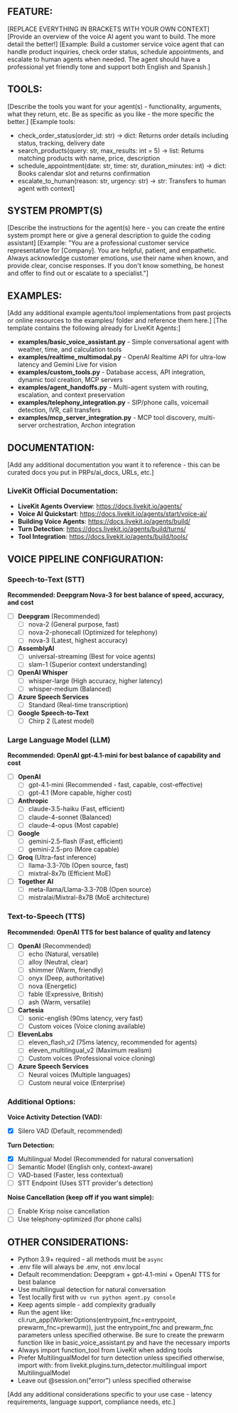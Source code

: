 ## FEATURE:

[REPLACE EVERYTHING IN BRACKETS WITH YOUR OWN CONTEXT]
[Provide an overview of the voice AI agent you want to build. The more detail the better!]
[Example: Build a customer service voice agent that can handle product inquiries, check order status, schedule appointments, and escalate to human agents when needed. The agent should have a professional yet friendly tone and support both English and Spanish.]

## TOOLS:

[Describe the tools you want for your agent(s) - functionality, arguments, what they return, etc. Be as specific as you like - the more specific the better.]
[Example tools:
- check_order_status(order_id: str) -> dict: Returns order details including status, tracking, delivery date
- search_products(query: str, max_results: int = 5) -> list: Returns matching products with name, price, description
- schedule_appointment(date: str, time: str, duration_minutes: int) -> dict: Books calendar slot and returns confirmation
- escalate_to_human(reason: str, urgency: str) -> str: Transfers to human agent with context]

## SYSTEM PROMPT(S)

[Describe the instructions for the agent(s) here - you can create the entire system prompt here or give a general description to guide the coding assistant]
[Example: "You are a professional customer service representative for [Company]. You are helpful, patient, and empathetic. Always acknowledge customer emotions, use their name when known, and provide clear, concise responses. If you don't know something, be honest and offer to find out or escalate to a specialist."]

## EXAMPLES:

[Add any additional example agents/tool implementations from past projects or online resources to the examples/ folder and reference them here.]
[The template contains the following already for LiveKit Agents:]

- **examples/basic_voice_assistant.py** - Simple conversational agent with weather, time, and calculation tools
- **examples/realtime_multimodal.py** - OpenAI Realtime API for ultra-low latency and Gemini Live for vision
- **examples/custom_tools.py** - Database access, API integration, dynamic tool creation, MCP servers
- **examples/agent_handoffs.py** - Multi-agent system with routing, escalation, and context preservation
- **examples/telephony_integration.py** - SIP/phone calls, voicemail detection, IVR, call transfers
- **examples/mcp_server_integration.py** - MCP tool discovery, multi-server orchestration, Archon integration

## DOCUMENTATION:

[Add any additional documentation you want it to reference - this can be curated docs you put in PRPs/ai_docs, URLs, etc.]

### LiveKit Official Documentation:
- **LiveKit Agents Overview**: https://docs.livekit.io/agents/
- **Voice AI Quickstart**: https://docs.livekit.io/agents/start/voice-ai/
- **Building Voice Agents**: https://docs.livekit.io/agents/build/
- **Turn Detection**: https://docs.livekit.io/agents/build/turns/
- **Tool Integration**: https://docs.livekit.io/agents/build/tools/

## VOICE PIPELINE CONFIGURATION:

### Speech-to-Text (STT)
**Recommended: Deepgram Nova-3 for best balance of speed, accuracy, and cost**

- [ ] **Deepgram** (Recommended)
  - [ ] nova-2 (General purpose, fast)
  - [ ] nova-2-phonecall (Optimized for telephony)
  - [ ] nova-3 (Latest, highest accuracy)
- [ ] **AssemblyAI**
  - [ ] universal-streaming (Best for voice agents)
  - [ ] slam-1 (Superior context understanding)
- [ ] **OpenAI Whisper**
  - [ ] whisper-large (High accuracy, higher latency)
  - [ ] whisper-medium (Balanced)
- [ ] **Azure Speech Services**
  - [ ] Standard (Real-time transcription)
- [ ] **Google Speech-to-Text**
  - [ ] Chirp 2 (Latest model)

### Large Language Model (LLM)
**Recommended: OpenAI gpt-4.1-mini for best balance of capability and cost**

- [ ] **OpenAI**
  - [ ] gpt-4.1-mini (Recommended - fast, capable, cost-effective)
  - [ ] gpt-4.1 (More capable, higher cost)
- [ ] **Anthropic**
  - [ ] claude-3.5-haiku (Fast, efficient)
  - [ ] claude-4-sonnet (Balanced)
  - [ ] claude-4-opus (Most capable)
- [ ] **Google**
  - [ ] gemini-2.5-flash (Fast, efficient)
  - [ ] gemini-2.5-pro (More capable)
- [ ] **Groq** (Ultra-fast inference)
  - [ ] llama-3.3-70b (Open source, fast)
  - [ ] mixtral-8x7b (Efficient MoE)
- [ ] **Together AI**
  - [ ] meta-llama/Llama-3.3-70B (Open source)
  - [ ] mistralai/Mixtral-8x7B (MoE architecture)

### Text-to-Speech (TTS)
**Recommended: OpenAI TTS for best balance of quality and latency**

- [ ] **OpenAI** (Recommended)
  - [ ] echo (Natural, versatile)
  - [ ] alloy (Neutral, clear)
  - [ ] shimmer (Warm, friendly)
  - [ ] onyx (Deep, authoritative)
  - [ ] nova (Energetic)
  - [ ] fable (Expressive, British)
  - [ ] ash (Warm, versatile)
- [ ] **Cartesia**
  - [ ] sonic-english (90ms latency, very fast)
  - [ ] Custom voices (Voice cloning available)
- [ ] **ElevenLabs**
  - [ ] eleven_flash_v2 (75ms latency, recommended for agents)
  - [ ] eleven_multilingual_v2 (Maximum realism)
  - [ ] Custom voices (Professional voice cloning)
- [ ] **Azure Speech Services**
  - [ ] Neural voices (Multiple languages)
  - [ ] Custom neural voice (Enterprise)

### Additional Options:

**Voice Activity Detection (VAD):**
- [x] Silero VAD (Default, recommended)

**Turn Detection:**
- [x] Multilingual Model (Recommended for natural conversation)
- [ ] Semantic Model (English only, context-aware)
- [ ] VAD-based (Faster, less contextual)
- [ ] STT Endpoint (Uses STT provider's detection)

**Noise Cancellation (keep off if you want simple):**
- [ ] Enable Krisp noise cancellation
- [ ] Use telephony-optimized (for phone calls)

## OTHER CONSIDERATIONS:

- Python 3.9+ required - all methods must be `async`
- .env file will always be .env, not .env.local
- Default recommendation: Deepgram + gpt-4.1-mini + OpenAI TTS for best balance
- Use multilingual detection for natural conversation
- Test locally first with `uv run python agent.py console`
- Keep agents simple - add complexity gradually
- Run the agent like: cli.run_app(WorkerOptions(entrypoint_fnc=entrypoint, prewarm_fnc=prewarm)), just the entrypoint_fnc and prewarm_fnc parameters unless specified otherwise. Be sure to create the prewarm function like in basic_voice_assistant.py and have the necessary imports
- Always import function_tool from LiveKit when adding tools
- Prefer MultilingualModel for turn detection unless specified otherwise, import with: from livekit.plugins.turn_detector.multilingual import MultilingualModel
- Leave out @session.on("error") unless specified otherwise


[Add any additional considerations specific to your use case - latency requirements, language support, compliance needs, etc.]